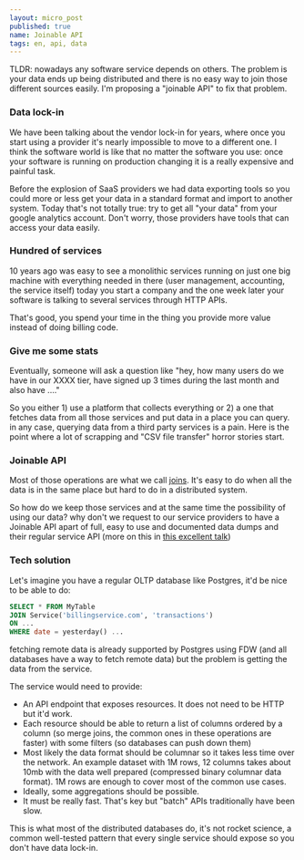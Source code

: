 ```yaml
---
layout: micro_post
published: true
name: Joinable API
tags: en, api, data
---
```


TLDR: nowadays any software service depends on others. The problem is your data ends up being
distributed and there is no easy way to join those different sources easily. I'm proposing a
"joinable API" to fix that problem.

### Data lock-in

We have been talking about the vendor lock-in for years, where once you start using a provider it's
nearly impossible to move to a different one. I think the software world is like that no matter the
software you use: once your software is running on production changing it is a really expensive and painful task.

Before the explosion of SaaS providers we had data exporting tools so you could more or less get your data in a standard format and import to
another system. Today that's not totally true: try to get all "your data" from your google analytics
account. Don't worry, those providers have tools that can access your data easily.

### Hundred of services

10 years ago was easy to see a monolithic services running on just one big machine
with everything needed in there (user management, accounting, the service itself) today you start a company and
the one week later your software is talking to several services through HTTP APIs.

That's good, you spend your time in the thing you provide more value instead of doing billing code.

### Give me some stats

Eventually, someone will ask a question like "hey, how many users do we have in our XXXX tier, have
signed up 3 times during the last month and also have ...."

So you either 1) use a platform that collects everything or 2) a one that fetches data from all those services and put data in a place you can query. in any case, querying data from a third party services is a pain. Here is the point where a lot of scrapping and "CSV file transfer" horror stories start.

### Joinable API

Most of those operations are what we call [joins](https://en.wikipedia.org/wiki/Join_(SQL)). It's
easy to do when all the data is in the same place but hard to do in a distributed system.

So how do we keep those services and at the same time the possibility of using our data?
why don't we request to our service providers to have a Joinable API apart of full, easy to use and
documented data dumps and their regular service API (more on this in [this excellent talk](https://www.youtube.com/watch?v=NQ5_NnrBHjo))

### Tech solution

Let's imagine you have a regular OLTP database like Postgres, it'd be nice to be able to do:

```sql
SELECT * FROM MyTable 
JOIN Service('billingservice.com', 'transactions')
ON ... 
WHERE date = yesterday() ...
```

fetching remote data is already supported by Postgres using FDW (and all databases have a way to fetch remote data)
but the problem is getting the data from the service.

The service would need to provide:

- An API endpoint that exposes resources. It does not need to be HTTP but it'd work.
- Each resource should be able to return a list of columns ordered by a column (so merge joins, the
  common ones in these operations are faster) with some filters (so databases can push down them)
- Most likely the data format should be columnar so it takes less time over the network. An example dataset with 1M rows, 12 columns takes about 10mb with the data well prepared (compressed binary columnar data format). 1M rows are enough to cover most of the common use cases.
- Ideally, some aggregations should be possible.
- It must be really fast. That's key but "batch" APIs traditionally have been slow.

This is what most of the distributed databases do, it's not rocket science, a common well-tested pattern that
every single service should expose so you don't have data lock-in.



